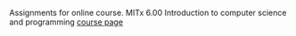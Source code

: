 Assignments for online course.
MITx 6.00 Introduction to computer science and programming
[course page](https://www.edx.org/courses/MITx/6.00x/2013_Spring/about)
